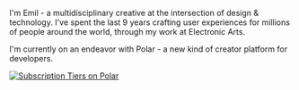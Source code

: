 I'm Emil - a multidisciplinary creative at the intersection of design & technology. I've spent the last 9 years crafting user experiences for millions of people around the world, through my work at Electronic Arts.

I'm currently on an endeavor with Polar - a new kind of creator platform for developers.

<a href="https://polar.sh/emilwidlund/subscriptions"><picture><source media="(prefers-color-scheme: dark)" srcset="https://polar.sh/embed/tiers.svg?org=emilwidlund&darkmode"><img alt="Subscription Tiers on Polar" src="https://polar.sh/embed/tiers.svg?org=emilwidlund"></picture></a>
